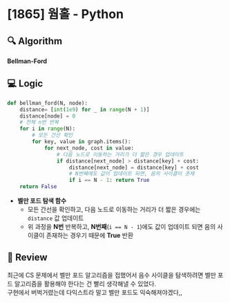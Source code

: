 # [1865] 웜홀 - Python

## 🔍 Algorithm
**Bellman-Ford**

## 💻 Logic

```Python
def bellman_ford(N, node):
    distance= [int(1e9) for _ in range(N + 1)]
    distance[node] = 0
    # 전체 n번 반복
    for i in range(N):
        # 모든 간선 확인
        for key, value in graph.items():
            for next_node, cost in value:
                # 다음 노드로 이동하는 거리가 더 짧은 경우 업데이트
                if distance[next_node] > distance[key] + cost:
                    distance[next_node] = distance[key] + cost
                    # N번째에도 값이 업데이트 되면, 음의 사이클이 존재
                    if i == N - 1: return True
    return False
```
- **벨만 포드 탐색 함수**  
    - 모든 간선을 확인하고, 다음 노드로 이동하는 거리가 더 짧은 경우에는 `distance` 값 업데이트  
    - 위 과정을 **N번** 반복하고, **N번째**(`i == N - 1`)에도 값이 업데이트 되면 음의 사이클이 존재하는 경우기 때문에 **True** 반환  


## 📝 Review

최근에 CS 문제에서 벨만 포드 알고리즘을 접했어서 음수 사이클을 탐색하려면 벨만 포드 알고리즘을 활용해야 한다는 건 빨리 생각해낼 수 있었다.  
구현에서 버벅거렸는데 다익스트라 말고 벨만 포드도 익숙해져야겠다,,